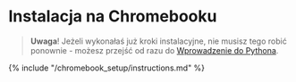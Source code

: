 # Instalacja na Chromebooku

> **Uwaga**! Jeżeli wykonałaś już kroki instalacyjne, nie musisz tego robić ponownie - możesz przejść od razu do [Wprowadzenie do Pythona](../python_introduction/README.md).

{% include "/chromebook_setup/instructions.md" %}